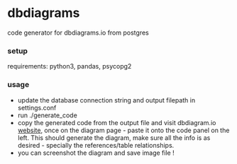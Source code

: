 # dbdiagrams
code generator for dbdiagrams.io from postgres


### setup
requirements: python3, pandas, psycopg2


### usage
- update the database connection string and output filepath in settings.conf
- run ./generate_code
- copy the generated code from the output file and visit dbdiagram.io [website](https://dbdiagram.io/d), once on the diagram page - paste it onto the code panel on the left. This should generate the diagram, make sure all the info is as desired - specially the references/table relationships. 
- you can screenshot the diagram and save image file !
